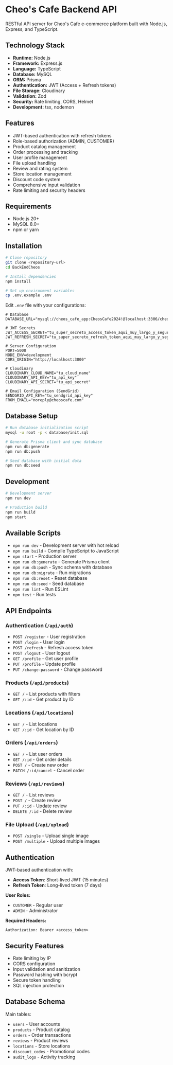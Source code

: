 # Cheo's Cafe Backend API

RESTful API server for Cheo's Cafe e-commerce platform built with Node.js, Express, and TypeScript.

## Technology Stack

- **Runtime:** Node.js
- **Framework:** Express.js
- **Language:** TypeScript
- **Database:** MySQL
- **ORM:** Prisma
- **Authentication:** JWT (Access + Refresh tokens)
- **File Storage:** Cloudinary
- **Validation:** Zod
- **Security:** Rate limiting, CORS, Helmet
- **Development:** tsx, nodemon

## Features

- JWT-based authentication with refresh tokens
- Role-based authorization (ADMIN, CUSTOMER)
- Product catalog management
- Order processing and tracking
- User profile management
- File upload handling
- Review and rating system
- Store location management
- Discount code system
- Comprehensive input validation
- Rate limiting and security headers

## Requirements

- Node.js 20+
- MySQL 8.0+
- npm or yarn

## Installation

```bash
# Clone repository
git clone <repository-url>
cd BackEndCheos

# Install dependencies
npm install

# Set up environment variables
cp .env.example .env
```

Edit `.env` file with your configurations:
```env
# Database
DATABASE_URL="mysql://cheos_cafe_app:CheosCafe2024!@localhost:3306/cheos_cafe_db"

# JWT Secrets
JWT_ACCESS_SECRET="tu_super_secreto_access_token_aqui_muy_largo_y_seguro"
JWT_REFRESH_SECRET="tu_super_secreto_refresh_token_aqui_muy_largo_y_seguro"

# Server Configuration
PORT=5000
NODE_ENV=development
CORS_ORIGIN="http://localhost:3000"

# Cloudinary
CLOUDINARY_CLOUD_NAME="tu_cloud_name"
CLOUDINARY_API_KEY="tu_api_key"
CLOUDINARY_API_SECRET="tu_api_secret"

# Email Configuration (SendGrid)
SENDGRID_API_KEY="tu_sendgrid_api_key"
FROM_EMAIL="noreply@cheoscafe.com"
```

## Database Setup

```bash
# Run database initialization script
mysql -u root -p < database/init.sql

# Generate Prisma client and sync database
npm run db:generate
npm run db:push

# Seed database with initial data
npm run db:seed
```

## Development

```bash
# Development server
npm run dev

# Production build
npm run build
npm start
```

## Available Scripts

- `npm run dev` - Development server with hot reload
- `npm run build` - Compile TypeScript to JavaScript
- `npm start` - Production server
- `npm run db:generate` - Generate Prisma client
- `npm run db:push` - Sync schema with database
- `npm run db:migrate` - Run migrations
- `npm run db:reset` - Reset database
- `npm run db:seed` - Seed database
- `npm run lint` - Run ESLint
- `npm test` - Run tests

## API Endpoints

### Authentication (`/api/auth`)
- `POST /register` - User registration
- `POST /login` - User login
- `POST /refresh` - Refresh access token
- `POST /logout` - User logout
- `GET /profile` - Get user profile
- `PUT /profile` - Update profile
- `PUT /change-password` - Change password

### Products (`/api/products`)
- `GET /` - List products with filters
- `GET /:id` - Get product by ID

### Locations (`/api/locations`)
- `GET /` - List locations
- `GET /:id` - Get location by ID

### Orders (`/api/orders`)
- `GET /` - List user orders
- `GET /:id` - Get order details
- `POST /` - Create new order
- `PATCH /:id/cancel` - Cancel order

### Reviews (`/api/reviews`)
- `GET /` - List reviews
- `POST /` - Create review
- `PUT /:id` - Update review
- `DELETE /:id` - Delete review

### File Upload (`/api/upload`)
- `POST /single` - Upload single image
- `POST /multiple` - Upload multiple images

## Authentication

JWT-based authentication with:
- **Access Token**: Short-lived JWT (15 minutes)
- **Refresh Token**: Long-lived token (7 days)

**User Roles:**
- `CUSTOMER` - Regular user
- `ADMIN` - Administrator

**Required Headers:**
```
Authorization: Bearer <access_token>
```

## Security Features

- Rate limiting by IP
- CORS configuration
- Input validation and sanitization
- Password hashing with bcrypt
- Secure token handling
- SQL injection protection

## Database Schema

Main tables:
- `users` - User accounts
- `products` - Product catalog
- `orders` - Order transactions
- `reviews` - Product reviews
- `locations` - Store locations
- `discount_codes` - Promotional codes
- `audit_logs` - Activity tracking